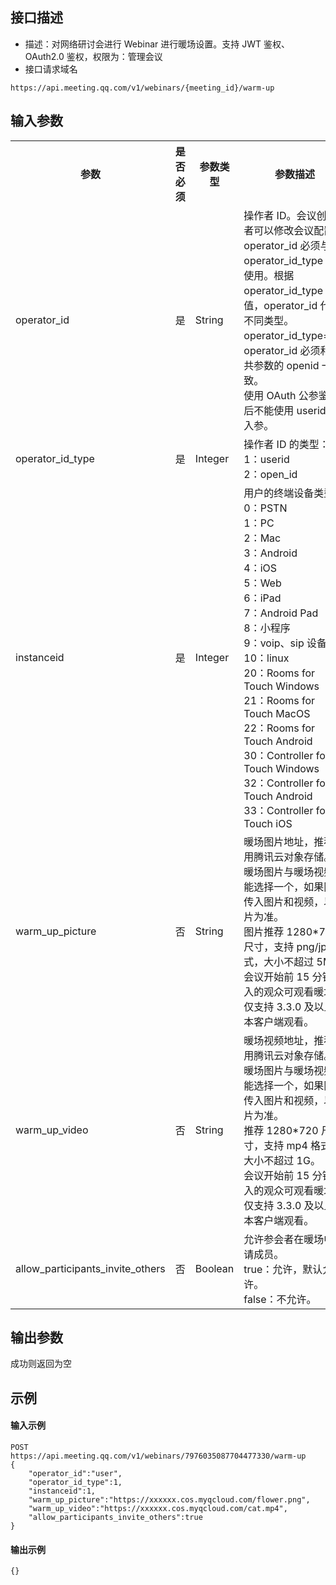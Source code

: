 ## 接口描述
- 描述：对网络研讨会进行 Webinar 进行暖场设置。支持 JWT 鉴权、OAuth2.0 鉴权，权限为：管理会议
- 接口请求域名
```plaintext
https://api.meeting.qq.com/v1/webinars/{meeting_id}/warm-up
```

## 输入参数
<table>
   <tr>
      <th width="20%" >参数</td>
      <th width="20%" >是否必须</td>
      <th width="20%" >参数类型</td>
      <th width="40%" >参数描述</td>
   </tr>
   <tr>
      <td>operator_id	</td>
      <td>是</td>
      <td>String</td>
      <td>操作者 ID。会议创建者可以修改会议配置。
<br>operator_id 必须与 operator_id_type 配合使用。根据 operator_id_type 的值，operator_id 代表不同类型。
<br>operator_id_type=2，operator_id 必须和公共参数的 openid 一致。
<br>使用 OAuth 公参鉴权后不能使用 userid 为入参。</td>
   </tr>
   <tr>
      <td>operator_id_type</td>
      <td>是</td>
      <td>Integer</td>
      <td>操作者 ID 的类型：<br>1：userid<br>2：open_id</td>
   </tr>
   <tr>
      <td>instanceid</td>
      <td>是</td>
      <td>Integer</td>
      <td>用户的终端设备类型：<br>0：PSTN<br>1：PC<br>2：Mac<br>3：Android<br>4：iOS<br>5：Web<br>6：iPad<br>7：Android Pad<br>8：小程序<br>9：voip、sip 设备<br>10：linux<br>20：Rooms for Touch Windows<br>21：Rooms for Touch MacOS<br>22：Rooms for Touch Android<br>30：Controller for Touch Windows<br>32：Controller for Touch Android<br>33：Controller for Touch iOS</td>
   </tr>
   <tr>
      <td>warm_up_picture</td>
      <td>否</td>
      <td>String</td>
      <td>暖场图片地址，推荐使用腾讯云对象存储。
<br>暖场图片与暖场视频只能选择一个，如果同时传入图片和视频，以图片为准。
<br>图片推荐 1280*720 尺寸，支持 png/jpg 格式，大小不超过 5M。
<br>会议开始前 15 分钟进入的观众可观看暖场，仅支持 3.3.0 及以上版本客户端观看。</td>
   </tr>
   <tr>
      <td>warm_up_video</td>
      <td>否</td>
      <td>String</td>
      <td>暖场视频地址，推荐使用腾讯云对象存储。
<br>暖场图片与暖场视频只能选择一个，如果同时传入图片和视频，以图片为准。
<br>推荐 1280*720 尺寸，支持 mp4 格式，大小不超过 1G。
<br>会议开始前 15 分钟进入的观众可观看暖场，仅支持 3.3.0 及以上版本客户端观看。</td>
   </tr>
   <tr>
      <td>allow_participants_invite_others</td>
      <td>否</td>
      <td>Boolean</td>
      <td>	允许参会者在暖场中邀请成员。<br>true：允许，默认允许。<br>false：不允许。</td>
   </tr>
</table>

## 输出参数
成功则返回为空


## 示例
#### 输入示例
```plaintext
POST
https://api.meeting.qq.com/v1/webinars/7976035087704477330/warm-up
{
    "operator_id":"user",
    "operator_id_type":1,
    "instanceid":1,
    "warm_up_picture":"https://xxxxxx.cos.myqcloud.com/flower.png",
    "warm_up_video":"https://xxxxxx.cos.myqcloud.com/cat.mp4",
    "allow_participants_invite_others":true
}
```

#### 输出示例
```plaintext
{}
```
